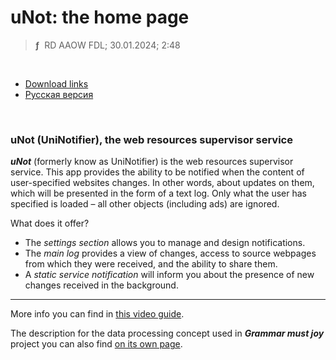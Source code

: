 # uNot: the home page
> **ƒ** &nbsp;RD AAOW FDL; 30.01.2024; 2:48

&nbsp;



- [Download links](https://adslbarxatov.github.io/DPArray#unot-uninotifier)
- [Русская версия](https://adslbarxatov.github.io/UniNotifier/ru)

&nbsp;



### uNot (UniNotifier), the web resources supervisor service

***uNot*** (formerly know as UniNotifier) is the web resources supervisor service.
This app provides the ability to be notified when the content of user-specified websites changes.
In other words, about updates on them, which will be presented in the form of a text log. Only what the user
has specified is loaded – all other objects (including ads) are ignored.

What does it offer?
- The *settings section* allows you to manage and design notifications.
- The *main log* provides a view of changes, access to source webpages from which they were received, and the ability to share them.
- A *static service notification* will inform you about the presence of new changes received in the background.

---

More info you can find in [this video guide](https://youtu.be/nOb4MbL-jlI).

The description for the data processing concept used in ***Grammar must joy*** project you can also find
[on its own page](https://adslbarxatov.github.io/UniNotifier/GMJ_en).
